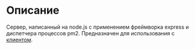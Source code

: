 # Описание
Сервер, написанный на node.js с применением фреймворка express и диспетчера процессов pm2. Предназначен для использования с [клиентом](https://github.com/AlexRax277/react-sixthLesson-task2/).